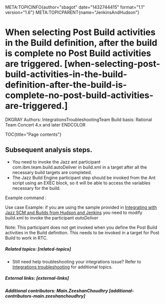 META:TOPICINFO{author="sbagot" date="1432744415" format="1.1"
version="1.6"} META:TOPICPARENT{name="JenkinsAndHudson"}

# When selecting Post Build activities in the Build definition, after the build is complete no Post Build activities are triggered. [when-selecting-post-build-activities-in-the-build-definition-after-the-build-is-complete-no-post-build-activities-are-triggered.]

DKGRAY Authors: IntegrationsTroubleshootingTeam Build basis: Rational
Team Concert 4.x and later ENDCOLOR

TOC{title="Page contents"}

## Subsequent analysis steps.

-   You need to invoke the Jazz ant participant
    com.ibm.team.build.autoDeliver in build.xml in a target after all
    the necessary build targets are completed.
-   The Jazz Build Engine participant step should be invoked from the
    Ant script using an EXEC block, so it will be able to access the
    variables necessary for the build.

Example command :

Use case Example: if you are using the sample provided in [Integrating
with Jazz SCM and Builds from Hudson and
Jenkins](https://jazz.net/wiki/bin/view/Main/JazzScmWithJenkins) you
need to modify build.xml to invoke the participant *autoDeliver*

Note: This participant does not get invoked when you define the Post
Build activities in the Build definition. This needs to be invoked in a
target for Post Build to work in RTC.

##### Related topics: [related-topics]

-   Still need help troubleshooting your integrations issue? Refer to
    [Integrations troubleshooting](IntegrationsTroubleshooting) for
    additional topics.

##### External links: [external-links]

##### Additional contributors: Main.ZeeshanChoudhry [additional-contributors-main.zeeshanchoudhry]
